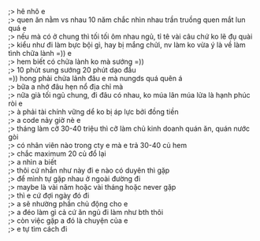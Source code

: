 ;> hê nhô e<br>
;> quen ăn nằm vs nhau 10 năm chắc nhìn nhau trần truồng quen mắt lun quá e<br>
;> nếu mà có ở chung thì tối tối ôm nhau ngủ, tỉ tê vài câu chứ ko lẽ đụ quài<br>
;> kiểu như đi làm bực bội gì, hay bị mắng chửi, nv làm ko vừa ý là về làm tình chữa lành =)) e<br>
;> hem biết có chửa lành ko mà sướng =))<br>
;> 10 phút sung sướng 20 phút dạo đầu<br>
=)) hong phải chửa lảnh đâu e mà nungds quá quên á<br>
;> bữa a nhớ đâu hẹn nổ địa chỉ mà<br>
;> nữa già tối ngủ chung, đi đâu có nhau, ko múa lân múa lửa là hạnh phúc ròi e<br>
;> à phải tài chính vững dể ko bị áp lực bởi đồng tiền<br>
;> a code nảy giờ nè e<br>
;> tháng làm cỡ 30-40 triệu thì cỡ làm chủ kinh doanh quán ăn, quán nước gòi<br>
;> có nhân viên nào trong cty e mà e trả 30-40 củ hem<br>
;> chắc maximum 20 củ đổ lại<br>
;> a nhìn a biết<br>
;> thôi cứ nhắn như này đi e nào có duyên thì gặp<br>
;> để mình tự gặp nhau ở ngoài đường đi<br>
;> maybe là vài năm hoặc vài tháng hoặc never gặp<br>
;> thì e cứ đợi ngày đó đi<br>
;> a sẽ nhường phần chủ động cho e<br>
;> a đéo làm gì cả cứ ăn ngủ đi làm như bth thôi<br>
;> còn việc gặp a đó là chuyện của e<br> 
;> e tự tìm cách đi
